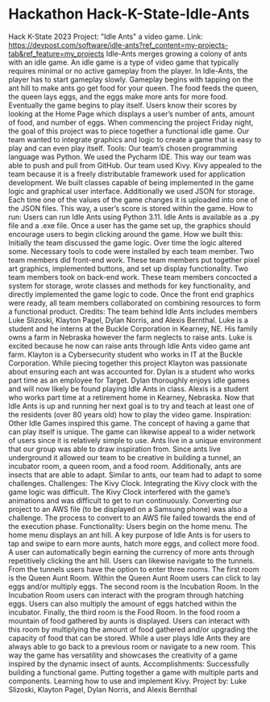 # Hackathon Hack-K-State-Idle-Ants
Hack K-State 2023 Project: "Idle Ants" a video game. 
Link: https://devpost.com/software/idle-ants?ref_content=my-projects-tab&ref_feature=my_projects 
Idle-Ants merges growing a colony of ants with an idle game. An idle game is a type of video game that typically requires minimal or no active gameplay from the player. In Idle-Ants, the player has to start gameplay slowly. Gameplay begins with tapping on the ant hill to make ants go get food for your queen. The food feeds the queen, the queen lays eggs, and the eggs make more ants for more food. Eventually the game begins to play itself. Users know their scores by looking at the Home Page which displays a user’s number of ants, amount of food, and number of eggs. 
When commencing the project Friday night, the goal of this project was to piece together a functional idle game. Our team wanted to integrate graphics and logic to create a game that is easy to play and can even play itself.
Tools: Our team’s chosen programming language was Python. We used the Pycharm IDE. This way our team was able to push and pull from GitHub. Our team used Kivy. Kivy appealed to the team because it is a freely distributable framework used for application development. We built classes capable of being implemented in the game logic and graphical user interface. Additionally we used JSON for storage. Each time one of the values of the game changes it is uploaded into one of the JSON files. This way, a user’s score is stored within the game. 
How to run: Users can run Idle Ants using Python 3.11. Idle Ants is available as a .py file and a .exe file. Once a user has the game set up, the graphics should encourage users to begin clicking around the game. 
How we built this: Initially the team discussed the game logic. Over time the logic altered some. Necessary tools to code were installed by each team member. Two team members did front-end work. These team members put together pixel art graphics, implemented buttons, and set up display functionality. Two team members took on back-end work. These team members concocted a system for storage, wrote classes and methods for key functionality, and directly implemented the game logic to code. Once the front end graphics were ready, all team members collaborated on combining resources to form a functional product. 
Credits: The team behind Idle Ants includes members Luke Slizoski, Klayton Pagel, Dylan Norris, and Alexis Bernthal. Luke is a student and he interns at the Buckle Corporation in Kearney, NE. His family owns a farm in Nebraska however the farm neglects to raise ants. Luke is excited because he now can raise ants through Idle Ants video game ant farm. Klayton is a Cybersecurity student who works in IT at the Buckle Corporation. While piecing together this project Klayton was passionate about ensuring each ant was accounted for. Dylan is a student who works part time as an employee for Target. Dylan thoroughly enjoys idle games and will now likely be found playing Idle Ants in class. Alexis is a student who works part time at a retirement home in Kearney, Nebraska. Now that Idle Ants is up and running her next goal is to try and teach at least one of the residents (over 80 years old) how to play the video game. 
Inspiration: Other Idle Games inspired this game. The concept of having a game that can play itself is unique. The game can likewise appeal to a wider network of users since it is relatively simple to use. Ants live in a unique environment that our group was able to draw inspiration from. Since ants live underground it allowed our team to be creative in building a tunnel, an incubator room, a queen room, and a food room. Additionally, ants are insects that are able to adapt. Similar to ants, our team had to adapt to some challenges. 
Challenges: The Kivy Clock. Integrating the Kivy clock with the game logic was difficult. The Kivy Clock interfered with the game’s animations and was difficult to get to run continuously. Converting our project to an AWS file (to be displayed on a Samsung phone) was also a challenge. The process to convert to an AWS file failed towards the end of the execution phase.
Functionality: Users begin on the home menu. The home menu displays an ant hill. A key purpose of Idle Ants is for users to tap and swipe to earn more aunts, hatch more eggs, and collect more food. A user can automatically begin earning the currency of more ants through repetitively clicking the ant hill. Users can likewise navigate to the tunnels. From the tunnels users have the option to enter three rooms. The first room is the Queen Aunt Room. Within the Queen Aunt Room users can click to lay eggs and/or multiply eggs. The second room is the Incubation Room. In the Incubation Room users can interact with the program through hatching eggs. Users can also multiply the amount of eggs hatched within the incubator. Finally, the third room is the Food Room. In the food room a mountain of food gathered by aunts is displayed. Users can interact with this room by multiplying the amount of food gathered and/or upgrading the capacity of food that can be stored. While a user plays Idle Ants they are always able to go back to a previous room or navigate to a new room. This way the game has versatility and showcases the creativity of a game inspired by the dynamic insect of aunts. 
Accomplishments: Successfully building a functional game. Putting together a game with multiple parts and components. Learning how to use and implement Kivy.
Project by: Luke Slizoski, Klayton Pagel, Dylan Norris, and Alexis Bernthal
